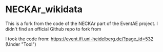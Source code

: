 # NECKAr_wikidata
This is a fork from the code of the NECKAr part of the EventAE project. I didn't find an official Github repo to fork from


I took the code from: https://event.ifi.uni-heidelberg.de/?page_id=532 (Under "Tool")
